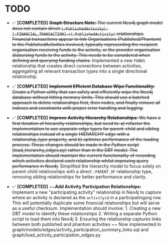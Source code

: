 # TODO

- ✅ **[COMPLETED]** ~~**Graph Structure Note:** The current Neo4j graph model does not contain direct `(:PublishedActivity)-[:FINANCIAL_TRANSACTION]->(:PublishedActivity)` relationships. Financial transactions appear to link Organisations (Published/Phantom) to the PublishedActivities involved, typically representing the recipient organisation receiving funds *to* the activity, or the provider organisation disbursing funds *to* the activity. This needs to be considered when defining and querying funding chains.~~ Implemented a new `FUNDS` relationship that creates direct connections between activities, aggregating all relevant transaction types into a single directional relationship.

- ✅ **[COMPLETED]** ~~**Implement Efficient Database Wipe Functionality:** Create a Python utility that can safely and efficiently wipe the Neo4j database without hitting memory limits. This should use a batched approach to delete relationships first, then nodes, and finally remove all indexes and constraints with proper error handling and logging.~~

- ✅ **[COMPLETED]** ~~**Improve Activity Hierarchy Relationships:** We have a first iteration of hierarchy relationships, but need to: a) refactor the implementation to use separate edge types for parent-child and sibling relationships instead of a single HIERARCHY edge with a relationship_type property, and b) optimise performance of the loading process. These changes should be made in the Python script (load_hierarchy_edges.py) rather than in the DBT model. The implementation should maintain the current functionality of recording which activities declared each relationship whilst improving query performance in Neo4j.~~ Simplified the hierarchy model to focus solely on parent-child relationships with a direct `:PARENT_OF` relationship type, removing sibling relationships for better performance and clarity.

- ✅ **[COMPLETED]** ~~**Add Activity Participation Relationships:** Implement a new "participating activity" relationship in Neo4j to capture where an activity is declared as the `activityid` in a participatingorg row. This will potentially duplicate some financial relationships but will serve as a useful checksum. Implementation should involve: 1. Creating a new DBT model to identify these relationships 2. Writing a separate Python script to load them into Neo4j 3. Ensuring the relationship captures links between both published and phantom activities ~~ Now implemented in graph/models/edges/activity_participation_summary_links.sql and graph/load_activity_participation_edges.py